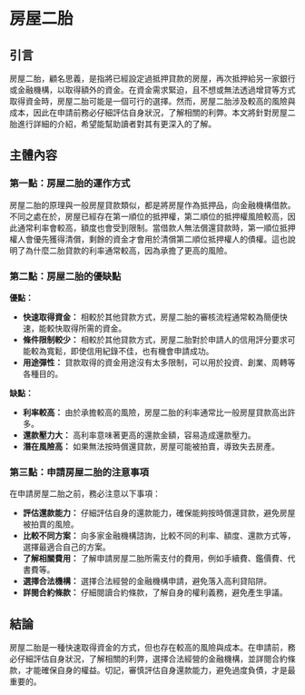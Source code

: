 # 房屋二胎

## 引言

房屋二胎，顧名思義，是指將已經設定過抵押貸款的房屋，再次抵押給另一家銀行或金融機構，以取得額外的資金。在資金需求緊迫，且不想或無法透過增貸等方式取得資金時，房屋二胎可能是一個可行的選擇。然而，房屋二胎涉及較高的風險與成本，因此在申請前務必仔細評估自身狀況，了解相關的利弊。本文將針對房屋二胎進行詳細的介紹，希望能幫助讀者對其有更深入的了解。

## 主體內容

### 第一點：房屋二胎的運作方式

房屋二胎的原理與一般房屋貸款類似，都是將房屋作為抵押品，向金融機構借款。不同之處在於，房屋已經存在第一順位的抵押權，第二順位的抵押權風險較高，因此通常利率會較高，額度也會受到限制。當借款人無法償還貸款時，第一順位抵押權人會優先獲得清償，剩餘的資金才會用於清償第二順位抵押權人的債權。這也說明了為什麼二胎貸款的利率通常較高，因為承擔了更高的風險。

### 第二點：房屋二胎的優缺點

**優點：**

*   **快速取得資金：** 相較於其他貸款方式，房屋二胎的審核流程通常較為簡便快速，能較快取得所需的資金。
*   **條件限制較少：** 相較於其他貸款方式，房屋二胎對於申請人的信用評分要求可能較為寬鬆，即使信用紀錄不佳，也有機會申請成功。
*   **用途彈性：** 貸款取得的資金用途沒有太多限制，可以用於投資、創業、周轉等各種目的。

**缺點：**

*   **利率較高：** 由於承擔較高的風險，房屋二胎的利率通常比一般房屋貸款高出許多。
*   **還款壓力大：** 高利率意味著更高的還款金額，容易造成還款壓力。
*   **潛在風險高：** 如果無法按時償還貸款，房屋可能被拍賣，導致失去房產。

### 第三點：申請房屋二胎的注意事項

在申請房屋二胎之前，務必注意以下事項：

*   **評估還款能力：** 仔細評估自身的還款能力，確保能夠按時償還貸款，避免房屋被拍賣的風險。
*   **比較不同方案：** 向多家金融機構諮詢，比較不同的利率、額度、還款方式等，選擇最適合自己的方案。
*   **了解相關費用：** 了解申請房屋二胎所需支付的費用，例如手續費、鑑價費、代書費等。
*   **選擇合法機構：** 選擇合法經營的金融機構申請，避免落入高利貸陷阱。
*   **詳閱合約條款：** 仔細閱讀合約條款，了解自身的權利義務，避免產生爭議。

## 結論

房屋二胎是一種快速取得資金的方式，但也存在較高的風險與成本。在申請前，務必仔細評估自身狀況，了解相關的利弊，選擇合法經營的金融機構，並詳閱合約條款，才能確保自身的權益。切記，審慎評估自身還款能力，避免過度負債，才是最重要的。
